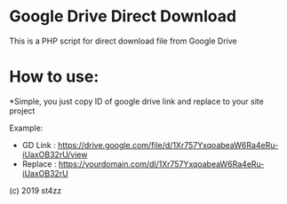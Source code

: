 # Google Drive Direct Download
This is a PHP script for direct download file from Google Drive

# How to use:
*Simple, you just copy ID of google drive link and replace to your site project

Example:
- GD Link : https://drive.google.com/file/d/1Xr757YxqoabeaW6Ra4eRu-iUaxOB32rU/view
- Replace : https://yourdomain.com/dl/1Xr757YxqoabeaW6Ra4eRu-iUaxOB32rU

(c) 2019 st4zz
